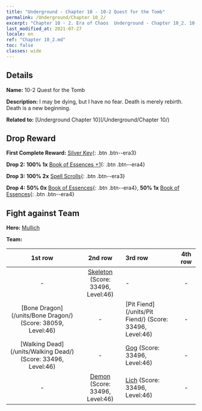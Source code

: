 ```yaml
---
title: "Underground - Chapter 10 - 10-2 Quest for the Tomb"
permalink: /Underground/Chapter 10_2/
excerpt: "Chapter 10 - 2. Era of Chaos  Underground - Chapter 10_2. 10-2 Quest for the Tomb"
last_modified_at: 2021-07-27
locale: en
ref: "Chapter 10_2.md"
toc: false
classes: wide
---
```


## Details

 **Name:** 10-2 Quest for the Tomb

 **Description:** I may be dying, but I have no fear. Death is merely rebirth. Death is a new beginning.

 **Related to:** [Underground Chapter 10](/Underground/Chapter 10/)

## Drop Reward

 **First Complete Reward:** [Silver Key](/Items/con_693/){: .btn .btn--era3}

 **Drop 2:** **100% 1x** [Book of Essences +1](/Items/mat_46/){: .btn .btn--era4}

 **Drop 3:** **100% 2x** [Spell Scrolls](/Items/con_694/){: .btn .btn--era3}

 **Drop 4:** **50% 0x** [Book of Essences](/Items/mat_39/){: .btn .btn--era4}, **50% 1x** [Book of Essences](/Items/mat_39/){: .btn .btn--era4}


## Fight against Team
 **Hero:** [Mullich](/heroes/Mullich/)

 **Team:**


  | 1st row | 2nd row | 3rd row | 4th row |
  |:----:|:----:|:----|:----:|
  | - | [Skeleton](/units/Skeleton/) (Score: 33496, Level:46)  | - | - |
  | [Bone Dragon](/units/Bone Dragon/) (Score: 38059, Level:46)  | - | [Pit Fiend](/units/Pit Fiend/) (Score: 33496, Level:46)  | - |
  | [Walking Dead](/units/Walking Dead/) (Score: 33496, Level:46)  | - | [Gog](/units/Gog/) (Score: 33496, Level:46)  | - |
  | - | [Demon](/units/Demon/) (Score: 33496, Level:46)  | [Lich](/units/Lich/) (Score: 33496, Level:46)  | - |


